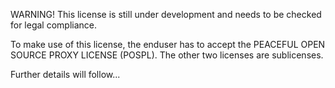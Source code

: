 WARNING! 
This license is still under development and 
needs to be checked for legal compliance.


To make use of this license, the enduser has to accept the 
PEACEFUL OPEN SOURCE PROXY LICENSE (POSPL).
The other two licenses are sublicenses.


Further details will follow...
